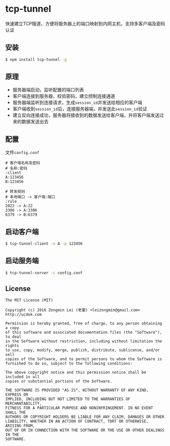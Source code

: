 # tcp-tunnel
快速建立TCP隧道，方便将服务器上的端口映射到内网主机，支持多客户端及密码认证

## 安装

```bash
$ npm install tcp-tunnel -g
```

## 原理

+ 服务器端启动，监听配置的端口列表
+ 客户端连接到服务器，校验密码，建立控制连接通道
+ 服务器端监听到连接请求，生成`session_id`并发送给相应的客户端
+ 客户端收到`session_id`后，连接服务器端，并发送此`session_id`验证
+ 建立反向连接成功，服务器将接收到的数据发送给客户端，并将客户端发送过来的数据发送出去

## 配置

文件`config.conf`

```
# 客户端名称及密码
# 名称:密码
:client
A:123456
B:123456

# 转发规则
# 本地端口 -> 客户端:端口
:rule
2022 -> A:22
3306 -> A:3306
6379 -> B:6379
```

## 启动客户端

```bash
$ tcp-tunnel-client -n A -p 123456
```

## 启动服务端

```bash
$ tcp-tunnel-server -c config.conf
```

## License

```
The MIT License (MIT)

Copyright (c) 2016 Zongmin Lei (老雷) <leizongmin@gmail.com>
http://ucdok.com

Permission is hereby granted, free of charge, to any person obtaining a copy
of this software and associated documentation files (the "Software"), to deal
in the Software without restriction, including without limitation the rights
to use, copy, modify, merge, publish, distribute, sublicense, and/or sell
copies of the Software, and to permit persons to whom the Software is
furnished to do so, subject to the following conditions:

The above copyright notice and this permission notice shall be included in all
copies or substantial portions of the Software.

THE SOFTWARE IS PROVIDED "AS IS", WITHOUT WARRANTY OF ANY KIND, EXPRESS OR
IMPLIED, INCLUDING BUT NOT LIMITED TO THE WARRANTIES OF MERCHANTABILITY,
FITNESS FOR A PARTICULAR PURPOSE AND NONINFRINGEMENT. IN NO EVENT SHALL THE
AUTHORS OR COPYRIGHT HOLDERS BE LIABLE FOR ANY CLAIM, DAMAGES OR OTHER
LIABILITY, WHETHER IN AN ACTION OF CONTRACT, TORT OR OTHERWISE, ARISING FROM,
OUT OF OR IN CONNECTION WITH THE SOFTWARE OR THE USE OR OTHER DEALINGS IN THE
SOFTWARE.
```
